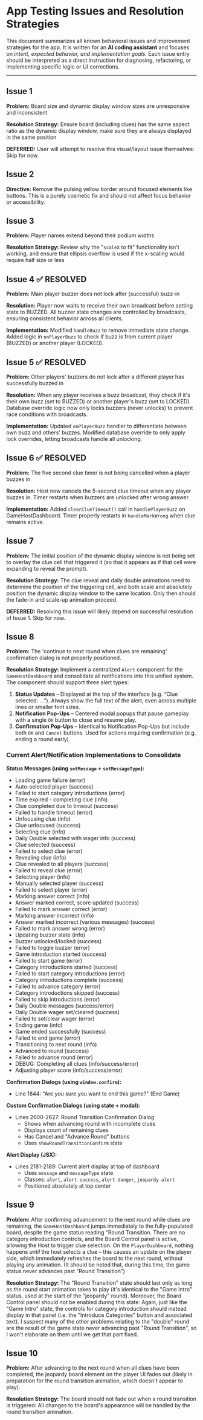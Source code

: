 # App Testing Issues and Resolution Strategies

This document summarizes all known behavioral issues and improvement strategies for the app.
It is written for an **AI coding assistant** and focuses on *intent, expected behavior, and implementation goals.*
Each issue entry should be interpreted as a direct instruction for diagnosing, refactoring, or implementing specific logic or UI corrections.

---
## Issue 1
**Problem:** Board size and dynamic display window sizes are unresponsive and inconsistent

**Resolution Strategy:** Ensure board (including clues) has the same aspect ratio as the dynamic display window, make sure they are always displayed in the same position

**DEFERRED:** User will attempt to resolve this visual/layout issue themselves: Skip for now.

## Issue 2
**Directive:** Remove the pulsing yellow border around focused elements like buttons. This is a purely cosmetic fix and should not affect focus behavior or accessibility.

## Issue 3
**Problem:** Player names extend beyond their podium widths

**Resolution Strategy:** Review why the "`scaleX` to fit" functionality isn't working, and ensure that ellipsis overflow is used if the x-scaling would require half size or less

## Issue 4 ✅ RESOLVED
**Problem:** Main player buzzer does not lock after (successful) buzz-in

**Resolution:** Player now waits to receive their own broadcast before setting state to BUZZED. All buzzer state changes are controlled by broadcasts, ensuring consistent behavior across all clients.

**Implementation:** Modified `handleBuzz` to remove immediate state change. Added logic in `onPlayerBuzz` to check if buzz is from current player (BUZZED) or another player (LOCKED).

## Issue 5 ✅ RESOLVED
**Problem:** Other players' buzzers do not lock after a different player has successfully buzzed in

**Resolution:** When any player receives a buzz broadcast, they check if it's their own buzz (set to BUZZED) or another player's buzz (set to LOCKED). Database override logic now only locks buzzers (never unlocks) to prevent race conditions with broadcasts.

**Implementation:** Updated `onPlayerBuzz` handler to differentiate between own buzz and others' buzzes. Modified database override to only apply lock overrides, letting broadcasts handle all unlocking.

## Issue 6 ✅ RESOLVED
**Problem:** The five second clue timer is not being cancelled when a player buzzes in

**Resolution:** Host now cancels the 5-second clue timeout when any player buzzes in. Timer restarts when buzzers are unlocked after wrong answer.

**Implementation:** Added `clearClueTimeout()` call in `handlePlayerBuzz` on GameHostDashboard. Timer properly restarts in `handleMarkWrong` when clue remains active.

## Issue 7
**Problem:** The initial position of the dynamic display window is not being set to overlay the clue cell that triggered it (so that it appears as if that cell were expanding to reveal the prompt).

**Resolution Strategy:** The clue reveal and daily double animations need to determine the position of the triggering cell, and both scale and absolutely position the dynamic display window to the same location. Only then should the fade-in and scale-up animation proceed.

**DEFERRED:** Resolving this issue will likely depend on successful resolution of Issue 1.  Skip for now.

## Issue 8
**Problem:** The 'continue to next round when clues are remaining' confirmation dialog is not properly positioned.

**Resolution Strategy:** Implement a centralized `Alert` component for the `GameHostDashboard` and consolidate all notifications into this unified system. The component should support three alert types:

1. **Status Updates** – Displayed at the top of the interface (e.g. “Clue selected: …”). Always show the full text of the alert, even across multiple lines or smaller font sizes.
2. **Notification Pop-Ups** – Centered modal popups that pause gameplay with a single `OK` button to close and resume play.
3. **Confirmation Pop-Ups** – Identical to Notification Pop-Ups but include both `OK` and `Cancel` buttons. Used for actions requiring confirmation (e.g. ending a round early).

### Current Alert/Notification Implementations to Consolidate

**Status Messages (using `setMessage` + `setMessageType`):**
- Loading game failure (error)
- Auto-selected player (success)
- Failed to start category introductions (error)
- Time expired - completing clue (info)
- Clue completed due to timeout (success)
- Failed to handle timeout (error)
- Unfocusing clue (info)
- Clue unfocused (success)
- Selecting clue (info)
- Daily Double selected with wager info (success)
- Clue selected (success)
- Failed to select clue (error)
- Revealing clue (info)
- Clue revealed to all players (success)
- Failed to reveal clue (error)
- Selecting player (info)
- Manually selected player (success)
- Failed to select player (error)
- Marking answer correct (info)
- Answer marked correct, score updated (success)
- Failed to mark answer correct (error)
- Marking answer incorrect (info)
- Answer marked incorrect (various messages) (success)
- Failed to mark answer wrong (error)
- Updating buzzer state (info)
- Buzzer unlocked/locked (success)
- Failed to toggle buzzer (error)
- Game introduction started (success)
- Failed to start game (error)
- Category introductions started (success)
- Failed to start category introductions (error)
- Category introductions complete (success)
- Failed to advance category (error)
- Category introductions skipped (success)
- Failed to skip introductions (error)
- Daily Double messages (success/error)
- Daily Double wager set/cleared (success)
- Failed to set/clear wager (error)
- Ending game (info)
- Game ended successfully (success)
- Failed to end game (error)
- Transitioning to next round (info)
- Advanced to round (success)
- Failed to advance round (error)
- DEBUG: Completing all clues (info/success/error)
- Adjusting player score (info/success/error)

**Confirmation Dialogs (using `window.confirm`):**
- Line 1844: "Are you sure you want to end this game?" (End Game)

**Custom Confirmation Dialogs (using state + modal):**
- Lines 2600-2627: Round Transition Confirmation Dialog
  - Shows when advancing round with incomplete clues
  - Displays count of remaining clues
  - Has Cancel and "Advance Round" buttons
  - Uses `showRoundTransitionConfirm` state

**Alert Display (JSX):**
- Lines 2181-2189: Current alert display at top of dashboard
  - Uses `message` and `messageType` state
  - Classes: `alert`, `alert-success`, `alert-danger`, `jeopardy-alert`
  - Positioned absolutely at top center

## Issue 9
**Problem:** After confirming advancement to the next round while clues are remaining, the `GameHostDashboard` jumps immediately to the fully-populated board, despite the game status reading "Round Transition. There are no category introduction controls, and the Board Control panel is active, allowing the Host to trigger clue selection.  On the `PlayerDashboard`, nothing happens _until_ the host selects a clue – this causes an update on the player side, which immediately refreshes the board to the next round, without playing any animation. (It should be noted that, during this time, the game status never advances past “Round Transition”)

**Resolution Strategy:** The "Round Transition" state should last only as long as the round start animation takes to play (it's identical to the "Game Intro" status, used at the start of the "jeopardy" round).  Moreover, the Board Control panel should not be enabled during this state: Again, just like the "Game Intro" state, the controls for category introduction should instead display in that panel (i.e. the "Introduce Categories" button and associated text).  I suspect many of the other problems relating to the "double" round are the result of the game state never advancing past "Round Transition", so I won't elaborate on them until we get that part fixed.

## Issue 10
**Problem:** After advancing to the next round when all clues have been completed, the jeopardy board element on the player UI fades out (likely in preparation for the round transition animation, which doesn't appear to play).

**Resolution Strategy:** The board should not fade out when a round transition is triggered:  All changes to the board's appearance will be handled by the round transition animation.
